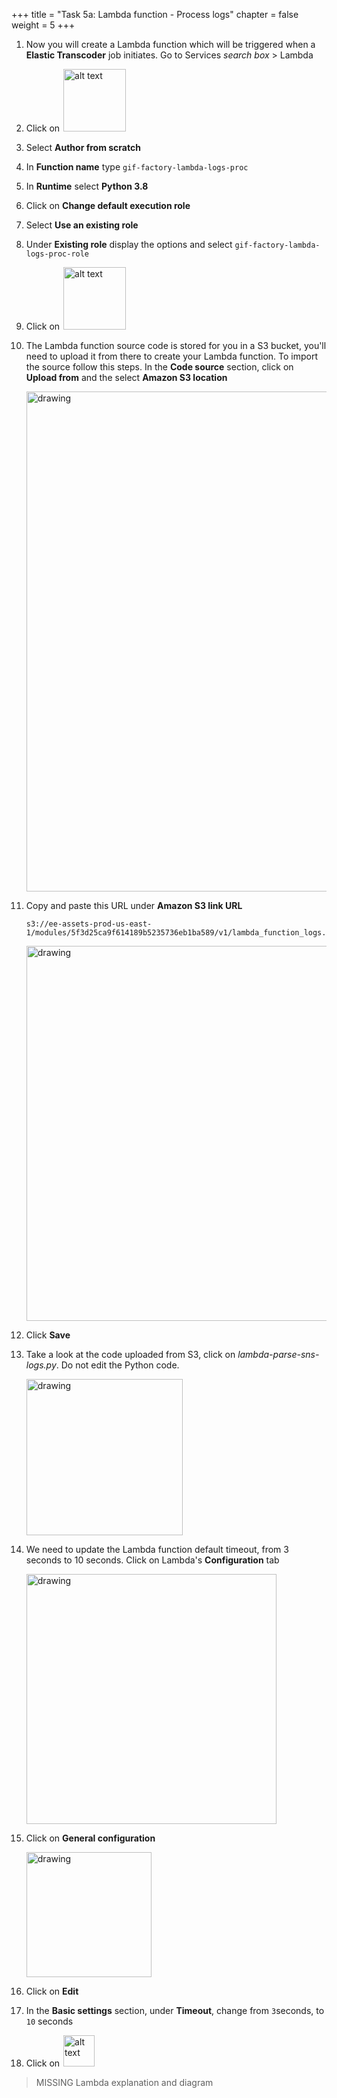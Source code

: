 +++ 
title = "Task 5a: Lambda function - Process logs" 
chapter = false 
weight = 5 
+++

1. Now you will create a Lambda function which will be triggered when a **Elastic Transcoder** job initiates. Go to Services *search box* > Lambda

1. Click on <img src="../images/create-function.png" style="border: 0; display:inline; margin: 0 2px; box-shadow: none" alt="alt text" width="100"/>

1. Select **Author from scratch**

1. In **Function name** type `gif-factory-lambda-logs-proc`

1. In **Runtime** select **Python 3.8**

1. Click on **Change default execution role**

1. Select **Use an existing role**

1. Under **Existing role** display the options and select `gif-factory-lambda-logs-proc-role`

1. Click on <img src="../images/create-function.png" style="border: 0; display:inline; margin: 0 2px; box-shadow: none" alt="alt text" width="100"/>

1. The Lambda function source code is stored for you in a S3 bucket, you'll need to upload it from there to create your Lambda function. To import the source follow this steps. In the **Code source** section, click on **Upload from** and the select **Amazon S3 location**

    <img src="../images/upload-from-s3-lambda-code-1.png" alt="drawing" width="800"/>

1. Copy and paste this URL under **Amazon S3 link URL**

    ````
    s3://ee-assets-prod-us-east-1/modules/5f3d25ca9f614189b5235736eb1ba589/v1/lambda_function_logs.zip
    ````

    <img src="../images/upload-from-s3-url-1.png" alt="drawing" width="600"/>

1. Click **Save**

1. Take a look at the code uploaded from S3, click on *lambda-parse-sns-logs.py*. Do not edit the Python code.

    <img src="../images/click-on-lambda-code-1.png" alt="drawing" width="250"/>

1. We need to update the Lambda function default timeout, from 3 seconds to 10 seconds. Click on Lambda's **Configuration** tab

    <img src="../images/click-on-config-tab.png" alt="drawing" width="400"/>

1. Click on **General configuration**

    <img src="../images/click-on-general-config.png" alt="drawing" width="200"/>

1. Click on **Edit**

1. In the **Basic settings** section, under **Timeout**, change from `3`seconds, to `10` seconds

1. Click on <img src="../images/click-on-save.png" style="border: 0; display:inline; margin: 0 2px; box-shadow: none" alt="alt text" width="50"/>



> MISSING Lambda explanation and diagram


